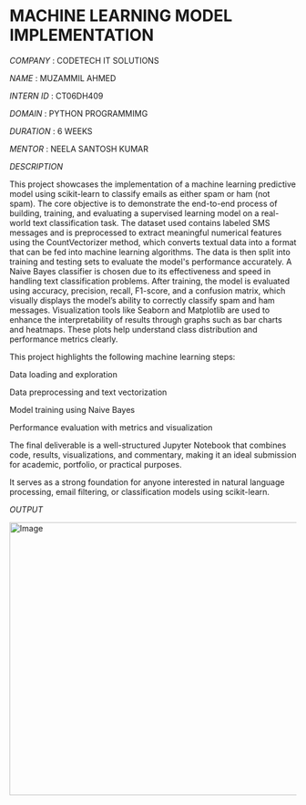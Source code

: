 # MACHINE LEARNING MODEL IMPLEMENTATION

*COMPANY* : CODETECH IT SOLUTIONS 

*NAME* : MUZAMMIL AHMED 

*INTERN ID* : CT06DH409 

*DOMAIN* : PYTHON PROGRAMMIMG 

*DURATION* : 6 WEEKS 

*MENTOR* : NEELA SANTOSH KUMAR 

*DESCRIPTION* 

This project showcases the implementation of a machine learning predictive model using scikit-learn to classify emails as either spam or ham (not spam). The core objective is to demonstrate the end-to-end process of building, training, and evaluating a supervised learning model on a real-world text classification task. The dataset used contains labeled SMS messages and is preprocessed to extract meaningful numerical features using the CountVectorizer method, which converts textual data into a format that can be fed into machine learning algorithms. The data is then split into training and testing sets to evaluate the model's performance accurately. A Naive Bayes classifier is chosen due to its effectiveness and speed in handling text classification problems. After training, the model is evaluated using accuracy, precision, recall, F1-score, and a confusion matrix, which visually displays the model’s ability to correctly classify spam and ham messages. Visualization tools like Seaborn and Matplotlib are used to enhance the interpretability of results through graphs such as bar charts and heatmaps. These plots help understand class distribution and performance metrics clearly.

This project highlights the following machine learning steps:

Data loading and exploration

Data preprocessing and text vectorization

Model training using Naive Bayes

Performance evaluation with metrics and visualization

The final deliverable is a well-structured Jupyter Notebook that combines code, results, visualizations, and commentary, making it an ideal submission for academic, portfolio, or practical purposes.

It serves as a strong foundation for anyone interested in natural language processing, email filtering, or classification models using scikit-learn.

*OUTPUT*

<img width="560" height="479" alt="Image" src="https://github.com/user-attachments/assets/33d87939-2d77-40d0-9345-30fb7485f1d4" />
